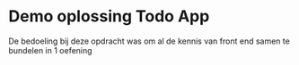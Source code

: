 # Demo oplossing Todo App
De bedoeling bij deze opdracht was om al de kennis van front end samen te bundelen in 1 oefening
